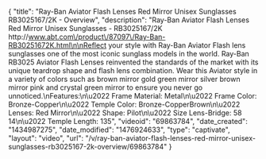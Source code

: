 {
    "title": "Ray-Ban Aviator Flash Lenses Red Mirror Unisex Sunglasses RB3025167\/2K - Overview",
    "description": "Ray-Ban Aviator Flash Lenses Red Mirror Unisex Sunglasses - RB3025167\/2K http:\/\/www.abt.com\/product\/87097\/Ray-Ban-RB30251672K.html\n\nReflect your style with Ray-Ban Aviator Flash lens sunglasses one of the most iconic sunglass models in the world. Ray-Ban RB3025 Aviator Flash Lenses reinvented the standards of the market with its unique teardrop shape and flash lens combination. Wear this Aviator style in a variety of colors such as brown mirror gold green mirror silver brown mirror pink and crystal green mirror to ensure you never go unnoticed.\nFeatures:\n\u2022 Frame Material: Metal\n\u2022 Frame Color: Bronze-Copper\n\u2022 Temple Color: Bronze-CopperBrown\n\u2022 Lenses: Red Mirror\n\u2022 Shape: Pilot\n\u2022 Size Lens-Bridge: 58 14\n\u2022 Temple Length: 135",
    "videoid": "69863784",
    "date_created": "1434987275",
    "date_modified": "1476924633",
    "type": "captivate",
    "layout": "video",
    "url": "\/v\/ray-ban-aviator-flash-lenses-red-mirror-unisex-sunglasses-rb3025167-2k-overview\/69863784"
}